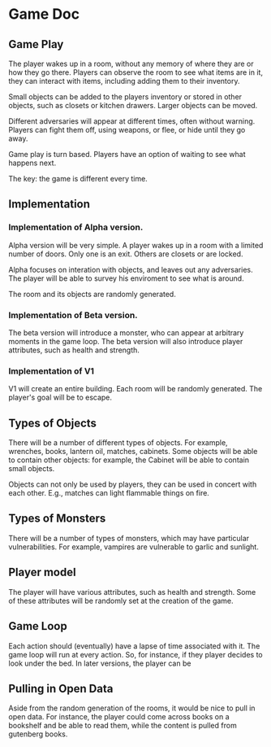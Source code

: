 # Game Doc

## Game Play
The player wakes up in a room, without any memory of where they are
or how they go there. Players can observe the room to see what items
are in it, they can interact with items, including adding them to their
inventory.

Small objects can be added to the players inventory or stored in other objects,
such as closets or kitchen drawers. Larger objects can be moved.

Different adversaries will appear at different times, often without warning.
Players can fight them off, using weapons, or flee, or hide until they go away.

Game play is turn based. Players have an option of waiting to see what happens
next.

The key: the game is different every time.

## Implementation

### Implementation of Alpha version.

Alpha version will be very simple. A player wakes up in a room with a limited
number of doors. Only one is an exit. Others are closets or are locked.

Alpha focuses on interation with objects, and leaves out any adversaries.
The player will be able to survey his enviroment to see what is around.

The room and its objects are randomly generated.

### Implementation of Beta version.

The beta version will introduce a monster, who can appear at arbitrary moments
in the game loop. The beta version will also introduce player attributes, such
as health and strength.

### Implementation of V1

V1 will create an entire building. Each room will be randomly generated. The
player's goal will be to escape.

## Types of Objects

There will be a number of different types of objects. For example, wrenches,
books, lantern oil, matches, cabinets. Some objects will be able to contain
other objects: for example, the Cabinet will be able to contain small objects.

Objects can not only be used by players, they can be used in concert with each
other. E.g., matches can light flammable things on fire.

## Types of Monsters

There will be a number of types of monsters, which may have particular
vulnerabilities. For example, vampires are vulnerable to garlic and sunlight.

## Player model
The player will have various attributes, such as health and strength. Some of
these attributes will be randomly set at the creation of the game.

## Game Loop
Each action should (eventually) have a lapse of time associated with it. The
game loop will run at every action. So, for instance, if they player decides
to look under the bed. In later versions, the player can be 

## Pulling in Open Data
Aside from the random generation of the rooms, it would be nice to pull in
open data. For instance, the player could come across books on a bookshelf and
be able to read them, while the content is pulled from gutenberg books.
